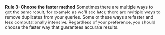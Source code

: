**Rule 3: Choose the faster method**
Sometimes there are multiple ways to get the same result, for example as we’ll see later, there are multiple ways to remove duplicates from your queries. Some of these ways are faster and less computationally intensive. Regardless of your preference, you should choose the faster way that guarantees accurate results.
